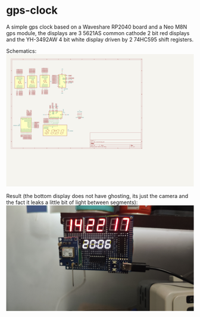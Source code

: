 # gps-clock
A simple gps clock based on a Waveshare RP2040 board and a Neo M8N gps module, the displays are 3 5621AS common cathode 2 bit red displays and the YH-3492AW 4 bit white display driven by 2 74HC595 shift registers.

Schematics:
![General Schematic](schematic.png)

Result (the bottom display does not have ghosting, its just the camera and the fact it leaks a little bit of light between segments):
![Real World Testing](test.jpg)
